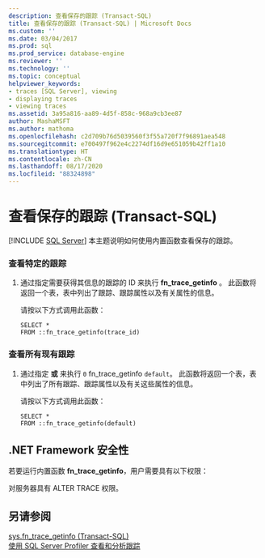 ```yaml
---
description: 查看保存的跟踪 (Transact-SQL)
title: 查看保存的跟踪 (Transact-SQL) | Microsoft Docs
ms.custom: ''
ms.date: 03/04/2017
ms.prod: sql
ms.prod_service: database-engine
ms.reviewer: ''
ms.technology: ''
ms.topic: conceptual
helpviewer_keywords:
- traces [SQL Server], viewing
- displaying traces
- viewing traces
ms.assetid: 3a95a816-aa89-4d5f-858c-968a9cb3ee87
author: MashaMSFT
ms.author: mathoma
ms.openlocfilehash: c2d709b76d5039560f3f55a720f7f96891aea548
ms.sourcegitcommit: e700497f962e4c2274df16d9e651059b42ff1a10
ms.translationtype: HT
ms.contentlocale: zh-CN
ms.lasthandoff: 08/17/2020
ms.locfileid: "88324898"
---
```

# <a name="view-a-saved-trace-transact-sql"></a>查看保存的跟踪 (Transact-SQL)
 [!INCLUDE [SQL Server](../../includes/applies-to-version/sqlserver.md)]
  本主题说明如何使用内置函数查看保存的跟踪。  
  
### <a name="to-view-a-specific-trace"></a>查看特定的跟踪  
  
1.  通过指定需要获得其信息的跟踪的 ID 来执行 **fn_trace_getinfo** 。 此函数将返回一个表，表中列出了跟踪、跟踪属性以及有关属性的信息。  

     请按以下方式调用此函数：  
  
    ```  
    SELECT *  
    FROM ::fn_trace_getinfo(trace_id)  
    ```  
  
### <a name="to-view-all-existing-traces"></a>查看所有现有跟踪  
  
1.  通过指定 **或** 来执行 `0` fn_trace_getinfo `default`。 此函数将返回一个表，表中列出了所有跟踪、跟踪属性以及有关这些属性的信息。  
  
     请按以下方式调用此函数：  
  
    ```  
    SELECT *  
    FROM ::fn_trace_getinfo(default)  
    ```  
  
## <a name="net-framework-security"></a>.NET Framework 安全性  
 若要运行内置函数 **fn_trace_getinfo**，用户需要具有以下权限：  
  
 对服务器具有 ALTER TRACE 权限。  
  
## <a name="see-also"></a>另请参阅  
 [sys.fn_trace_getinfo (Transact-SQL)](../../relational-databases/system-functions/sys-fn-trace-getinfo-transact-sql.md)   
 [使用 SQL Server Profiler 查看和分析跟踪](../../tools/sql-server-profiler/view-and-analyze-traces-with-sql-server-profiler.md)  
  
  
